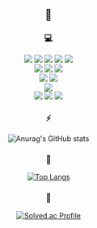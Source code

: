<div align=center>
  
  ## 🤔
  
  ### 💻
  
  <!--
    Programming Languages
  -->
  <div>
  <a>
  <img
    src="https://img.shields.io/badge/C-4590e6?style=for-the-badge&logo=C&logoColor=white"
  />
  </a>

  <a>
  <img
    src="https://img.shields.io/badge/C++-00599C?style=for-the-badge&logo=cplusplus"
  />
  </a>
  
  <a>
  <img
    src="https://img.shields.io/badge/Java-c74804?style=for-the-badge&logo=openjdk&logoColor=black"
  />
  </a>

  <a>
  <img
    src="https://img.shields.io/badge/TypeScript-0070d9?style=for-the-badge&logo=TypeScript&logoColor=white"
  />
  </a>

  <a>
  <img
    src="https://img.shields.io/badge/Python-d2d900?style=for-the-badge&logo=Python&logoColor=blue"
  />
  </a>
  
  </div>
  
  <!--
    FrameWork
  -->
  <div>
    
  <a>  
  <img
    src="https://img.shields.io/badge/NestJS-d92800?style=for-the-badge&logo=NestJS&logoColor=black"
  />
  </a>

  <a>  
  <img
    src="https://img.shields.io/badge/Spring-4fc462?style=for-the-badge&logo=Spring&logoColor=white"
  />
  </a>

  <a>  
  <img
    src="https://img.shields.io/badge/SpringBoot-048a1a?style=for-the-badge&logo=SpringBoot&logoColor=white"
  />
  </a>
  
  </div>


  <!--
    SQL
  -->
  <div>
  <a>
  <img
    src="https://img.shields.io/badge/MySQL-204291?style=for-the-badge&logo=MySQL&logoColor=white"
  />
  </a>

  <a>
  <img
    src="https://img.shields.io/badge/PostgreSQL-4169E1?style=for-the-badge&logo=PostgreSQL&logoColor=black"
  />
  </a>
  </div>

  <!--
    Moblie
  -->
  <div>
  <a>
<!--   <img
    src="https://img.shields.io/badge/Dart-0175C2?style=for-the-badge&logo=Dart&logoColor=black"
  />
  </a> -->
  
  <a>
  <img
    src="https://img.shields.io/badge/Flutter-02569B?style=for-the-badge&logo=Flutter&logoColor=black"
  />
  </a>

  <a>
<!--   <img
    src="https://img.shields.io/badge/android studio-01267a?style=for-the-badge&logo=androidstudio&logoColor=green"
  />
  </a> -->
  </div>

  <!--
    Web Server, WAS
  -->
  <div>
    
  <a>
<!--   <img
    src="https://img.shields.io/badge/nginx-0d7501?style=for-the-badge&logo=nginx&logoColor=black"
  />
  </a> -->

    
  <a>
<!--   <img
    src="https://img.shields.io/badge/apachetomcat-F8DC75?style=for-the-badge&logo=apachetomcat&logoColor=010575"
  />
  </a> -->
  
  </div>

  <div>
    
  <a>
  <img
    src="https://img.shields.io/badge/docker-089dc2?style=for-the-badge&logo=docker&logoColor=0808c2"
  />
  </a>

  
  <a>
  <img
    src="https://img.shields.io/badge/git-white?style=for-the-badge&logo=git&logoColor=black"
  />
  </a>

  
  <a>
  <img
    src="https://img.shields.io/badge/aws-d66909?style=for-the-badge&logo=amazonwebservices&logoColor=black"
  />
  </a>
  
  </div>
  
  ### ⚡️
  
  ![Anurag's GitHub stats](https://github-readme-stats.vercel.app/api?username=gyuminv2&show_icons=true&theme=white)
  
  ### 🦴
  
  [![Top Langs](https://github-readme-stats.vercel.app/api/top-langs/?username=gyuminv2&layout=compact)](https://github.com/gyuminv2/github-readme-stats)
  
  <!--### 🌱
  
  [![Solved.ac Profile](http://mazassumnida.wtf/api/v2/generate_badge?boj=gyuzic)](https://solved.ac/gyuzic)<br/>
  -->

  ### 🌴

  [![Solved.ac Profile](http://mazassumnida.wtf/api/v2/generate_badge?boj=gyuzic)](https://solved.ac/gyuzic/)

</div>



<!--
**gyuminv2/gyuminv2** is a ✨ _special_ ✨ repository because its `README.md` (this file) appears on your GitHub profile.

Here are some ideas to get you started:

- 🔭 I’m currently working on ...
- 🌱 I’m currently learning ...
- 👯 I’m looking to collaborate on ...
- 🤔 I’m looking for help with ...
- 💬 Ask me about ...
- 📫 How to reach me: ...
- 😄 Pronouns: ...
- ⚡ Fun fact: ...
-->
